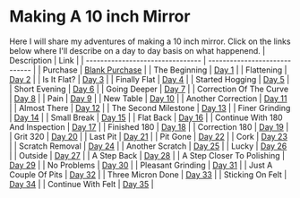 # Making A 10 inch Mirror

Here I will share my adventures of making a 10 inch mirror. Click on the links below where I'll describe on a day to day basis on what happenend.
| Description                      | Link                          |
| -------------------------------- | ----------------------------- |
| Purchase                         | [Blank Purchase](purchase.md) |
| The Beginning                    | [Day 1](./day1/)              |
| Flattening                       | [Day 2](./day2/)              |
| Is It Flat?                      | [Day 3](./day3/)              |
| Finally Flat                     | [Day 4](./day4/)              |
| Started Hogging                  | [Day 5](./day5/)              |
| Short Evening                    | [Day 6](./day6/)              |
| Going Deeper                     | [Day 7](./day7/)              |
| Correction Of The Curve          | [Day 8](./day8/)              |
| Pain                             | [Day 9](./day9/)              |
| New Table                        | [Day 10](./day10/)            |
| Another Correction               | [Day 11](./day11/)            |
| Almost There                     | [Day 12](./day12/)            |
| The Second Milestone             | [Day 13](./day13/)            |
| Finer Grinding                   | [Day 14](./day14/)            |
| Small Break                      | [Day 15](./day15/)            |
| Flat Back                        | [Day 16](./day16/)            |
| Continue With 180 And Inspection | [Day 17](./day17/)            |
| Finished 180                     | [Day 18](./day18/)            |
| Correction 180                   | [Day 19](./day19/)            |
| Grit 320                         | [Day 20](./day20/)            |
| Last Pit                         | [Day 21](./day21/)            |
| Pit Gone                         | [Day 22](./day22/)            |
| Cork                             | [Day 23](./day23/)            |
| Scratch Removal                  | [Day 24](./day24/)            |
| Another Scratch                  | [Day 25](./day25/)            |
| Lucky                            | [Day 26](./day26/)            |
| Outside                          | [Day 27](./day27/)            |
| A Step Back                      | [Day 28](./day28/)            |
| A Step Closer To Polishing       | [Day 29](./day29/)            |
| No Problems                      | [Day 30](./day30/)            |
| Pleasant Grinding                | [Day 31](./day31/)            |
| Just A Couple Of Pits            | [Day 32](./day32/)            |
| Three Micron Done                | [Day 33](./day33/)            |
| Sticking On Felt                 | [Day 34](./day34/)            |
| Continue With Felt               | [Day 35](./day35/)            |